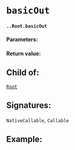 # `basicOut`

#### `..Root.basicOut`

#### Parameters:

#### Return value:

## Child of:

[`Root`](docs..Root.md)

## Signatures:

`NativeCallable`, `Callable`



## Example:

